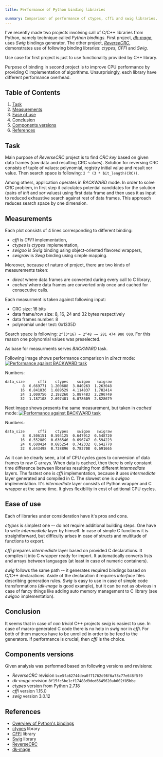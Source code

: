 ```yaml
---
title: Performance of Python binding libraries

summary: Comparison of performance of ctypes, cffi and swig libraries.
---
```


I've recently made two projects involving call of C/C++ libraries from Python, 
namely technique called *Python bindings*. First project, [*dk-mage*](https://github.com/anetczuk/dk-mage), 
uses *Swig* bindings generator. The other project, [*ReverseCRC*](https://github.com/anetczuk/ReverseCRC), 
demonstrates use of following binding libraries: *ctypes*, *CFFI* and *Swig*.

Use case for first project is just to use functionality provided by C++ library.

Purpose of binding in second project is to improve CPU performance by providing 
C implementation of algorithms. Unsurprisingly, each library have different performance overhead.


## Table of Contents
1. [Task](#task)
2. [Measurements](#measurements)
3. [Ease of use](#ease-of-use)
4. [Conclusion](#conclusion)
5. [Components versions](#components-versions)
6. [References](#references)


## Task

Main purpose of *ReverseCRC* project is to find *CRC key* based on given data 
frames (raw data and resulting CRC values). Solution for reversing CRC consists 
of tuple of values: polynomial, registry initial value and result xor value. Then 
search space is following: `2 ^ (3 * bit_length(CRC))`. 

Among others, application operates in *BACKWARD* mode. In order to solve CRC 
problem, in first step it calculates potential candidates for the solution (pairs 
of *init* and *xor* values) using first data frame and then uses it as input to 
reduced exhaustive search against rest of data frames. This approach reduces 
search space by one dimension.


## Measurements

Each plot consists of 4 lines corresponding to different binding:
- *cffi* is *CFFI* implementation,
- *ctypes* is *ctypes* implementation,
- *swigoo* is *Swig* binding using object-oriented flavored wrappers,
- *swigraw* is *Swig* binding using simple mapping.

Moreover, because of nature of project, there are two kinds of measurements taken:
- *direct* where data frames are converted during every call to C library,
- *cached* where data frames are converted only once and cached for consecutive calls.

Each measurment is taken against following input:
- CRC size: 16 bits
- data frame/row size: 8, 16, 24 and 32 bytes respectively
- data frames number: 8
- polynomial under test: 0x1335D

Search space is following: `2^(3*16) = 2^48 ~= 281 474 980 000`. For this reason 
one polynomial values was preselected.

As base for measurments serves *BACKWARD* task. 

Following image shows performance comparison in *direct* mode:
[![Performance against BACKWARD task](/img/post/2022-02-06/BACKWARD_direct_db-8_16_24_32-_crc16_dr8_dgFF_sub-small.png "Performance against BACKWARD task")](/img/post/2022-02-06/BACKWARD_direct_db-8_16_24_32-_crc16_dr8_dgFF_sub.png)

Numbers:
```
data_size      cffi    ctypes    swigoo   swigraw
        8  0.669771  1.200688  3.040263  1.263048
       16  0.841836  1.689529  4.114837  1.782414
       24  1.000750  2.192260  5.087483  2.290749
       32  1.187108  2.697481  6.078609  2.828679
```

Next image shows presents the same measurement, but taken in *cached* mode:
[![Performance against BACKWARD task](/img/post/2022-02-06/BACKWARD_cached_db-8_16_24_32-_crc16_dr8_dgFF_sub-small.png "Performance against BACKWARD task")](/img/post/2022-02-06/BACKWARD_cached_db-8_16_24_32-_crc16_dr8_dgFF_sub.png)

Numbers:
```
data_size      cffi    ctypes    swigoo   swigraw
        8  0.506151  0.594125  0.647912  0.548720
       16  0.552889  0.636546  0.696747  0.594223
       24  0.600424  0.685254  0.742332  0.642770
       32  0.643498  0.738896  0.783708  0.691665
```

As it can be clearly seen, a lot of CPU cycles goes to conversion of data frames 
to raw C arrays. When data is cached, then there is only constant time difference 
between libraries resulting from different *intermediate* layers. The fastest one 
is *cffi* implementation, because it uses *intermediate* layer generated and compiled 
in C. The slowest one is *swigoo* implementation. It's *intermediate* layer consists 
of Python wrapper and C wrapper at the same time. It gives flexibility in cost of 
aditional CPU cycles.


## Ease of use

Each of libraries under consideration have it's pros and cons. 

*ctypes* is simplest one -- do not require additional building steps. One have to 
write *intermediate* layer by himself. In case of simple C functions it is straightforward, 
but difficulty arises in case of structs and multitude of functions to export. 

*cffi* prepares *intermediate* layer based on provided C declarations. It compiles 
it into C wrapper ready for import. It automatically converts lists and arrays between 
languages (at least in case of numeric containers).

*swig* follows the same path -- it generates required bindings based on C/C++ declarations. 
Aside of the declaration it requires *interface* files describing generation rules. 
*Swig* is easy to use in case of simple code transformations (*dk-mage* is good 
example), but it can be not as obvious in case of fancy things like adding auto 
memory management to C library (see *swigoo* implementation).


## Conclusion

It seems that in case of *non trivial* C++ projects *swig* is easiest to use. In 
case of macro-generated C code there is no help in *swig* nor in *cffi*. For both 
of them macros have to be unrolled in order to be feed to the generators. If performance 
is crucial, then *cffi* is the choice.


## Components versions

Given analysis was performed based on following versions and revisions:
- *ReverseCRC* revision `bce5fa62744dea0f71762d98f6a78c77e648f5f9`
- *dk-mage* revision `8f15fc6be1cf17488d9ded6645620ab602f85bbe`
- *ctypes* version from Python 2.7.18
- *cffi* version 1.15.0
- *swig* version 3.0.12


## References

- [Overview of Python's bindings](https://realpython.com/python-bindings-overview/)
- [ctypes](https://docs.python.org/3/library/ctypes.html) library
- [CFFI](https://cffi.readthedocs.io/en/latest/) library
- [Swig](http://www.swig.org/) library
- [ReverseCRC](https://github.com/anetczuk/ReverseCRC)
- [dk-mage](https://github.com/anetczuk/dk-mage)
